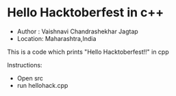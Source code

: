 
# Hello Hacktoberfest in c++

- Author : Vaishnavi Chandrashekhar Jagtap
- Location: Maharashtra,India

This is a code which prints "Hello Hacktoberfest!!" in cpp

Instructions:

- Open src
- run hellohack.cpp

